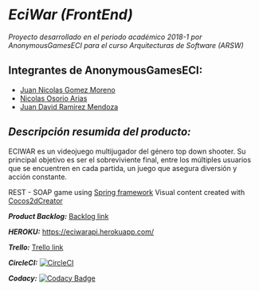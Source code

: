 ***EciWar (FrontEnd)***
======

*Proyecto desarrollado en el periodo académico 2018-1 por AnonymousGamesECI para el curso Arquitecturas de Software (ARSW)*

  Integrantes de AnonymousGamesECI:
  -------
  - [Juan Nicolas Gomez Moreno](https://github.com/JuanNicolasGomez)
  - [Nicolas Osorio Arias](https://github.com/Nixperful)
  - [Juan David Ramirez Mendoza](https://github.com/CAPJackie)


*_Descripción resumida del producto:_*
------- 
ECIWAR es un videojuego multijugador del género top down shooter. Su principal objetivo es ser el sobreviviente final, entre los múltiples usuarios que se encuentren en cada partida, un juego que asegura diversión y acción constante.  

REST - SOAP game using [Spring framework](https://spring.io/)
Visual content created with [Cocos2dCreator](http://www.cocos2d-x.org/)

***Product Backlog:*** [Backlog link](https://docs.google.com/spreadsheets/d/19JKvv0GIBZ0oan29yM9k0vAytdKsUeSJAGqyYWmZSj4/edit#gid=0)

***HEROKU:*** https://eciwarapi.herokuapp.com/

***Trello:*** [Trello link](https://trello.com/b/1fNptMsM/arsw-2018-1-eciwar-historias)

***CircleCI:*** 
[![CircleCI](https://circleci.com/gh/AnonymousGamesECI/BackendECIWAR.svg?style=svg)](https://circleci.com/gh/AnonymousGamesECI/BackendECIWAR) 

***Codacy:*** [![Codacy Badge](https://api.codacy.com/project/badge/Grade/bf0410d2a5ba4bae83ade3bd59cdceac)](https://www.codacy.com/app/AnonymousGamesEci/EciWar?utm_source=github.com&amp;utm_medium=referral&amp;utm_content=AnonymousGamesECI/EciWar&amp;utm_campaign=Badge_Grade)
